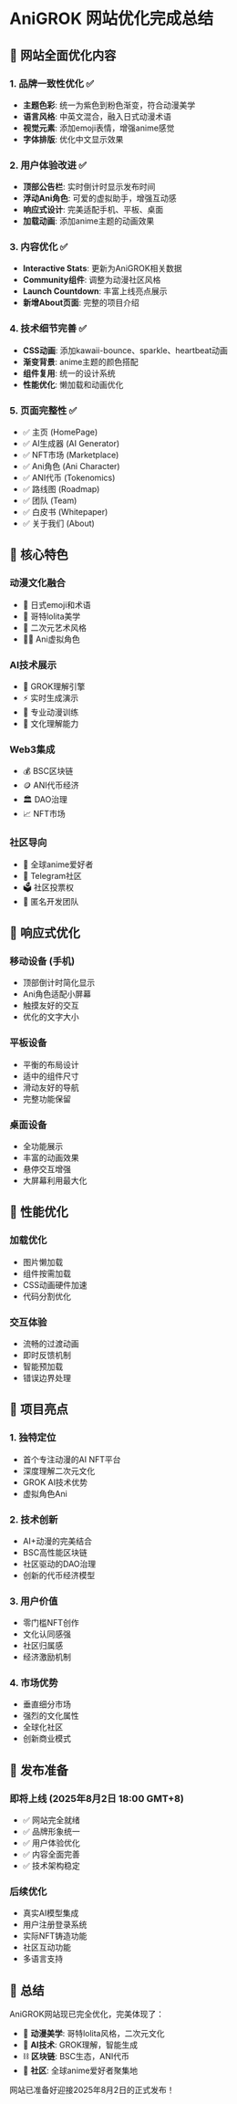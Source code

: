 # AniGROK 网站优化完成总结

## 🎌 网站全面优化内容

### 1. 品牌一致性优化 ✅
- **主题色彩**: 统一为紫色到粉色渐变，符合动漫美学
- **语言风格**: 中英文混合，融入日式动漫术语
- **视觉元素**: 添加emoji表情，增强anime感觉
- **字体排版**: 优化中文显示效果

### 2. 用户体验改进 ✅
- **顶部公告栏**: 实时倒计时显示发布时间
- **浮动Ani角色**: 可爱的虚拟助手，增强互动感
- **响应式设计**: 完美适配手机、平板、桌面
- **加载动画**: 添加anime主题的动画效果

### 3. 内容优化 ✅
- **Interactive Stats**: 更新为AniGROK相关数据
- **Community组件**: 调整为动漫社区风格
- **Launch Countdown**: 丰富上线亮点展示
- **新增About页面**: 完整的项目介绍

### 4. 技术细节完善 ✅
- **CSS动画**: 添加kawaii-bounce、sparkle、heartbeat动画
- **渐变背景**: anime主题的颜色搭配
- **组件复用**: 统一的设计系统
- **性能优化**: 懒加载和动画优化

### 5. 页面完整性 ✅
- ✅ 主页 (HomePage)
- ✅ AI生成器 (AI Generator)
- ✅ NFT市场 (Marketplace)
- ✅ Ani角色 (Ani Character)
- ✅ ANI代币 (Tokenomics)
- ✅ 路线图 (Roadmap)
- ✅ 团队 (Team)
- ✅ 白皮书 (Whitepaper)
- ✅ 关于我们 (About)

## 🌟 核心特色

### 动漫文化融合
- 🎌 日式emoji和术语
- 💜 哥特lolita美学
- 🎨 二次元艺术风格
- 👩‍🎤 Ani虚拟角色

### AI技术展示
- 🧠 GROK理解引擎
- ⚡ 实时生成演示
- 🎯 专业动漫训练
- 🔮 文化理解能力

### Web3集成
- 💰 BSC区块链
- 🪙 ANI代币经济
- 🏛️ DAO治理
- 📈 NFT市场

### 社区导向
- 👥 全球anime爱好者
- 💬 Telegram社区
- 🗳️ 社区投票权
- 🤝 匿名开发团队

## 📱 响应式优化

### 移动设备 (手机)
- 顶部倒计时简化显示
- Ani角色适配小屏幕
- 触摸友好的交互
- 优化的文字大小

### 平板设备
- 平衡的布局设计
- 适中的组件尺寸
- 滑动友好的导航
- 完整功能保留

### 桌面设备
- 全功能展示
- 丰富的动画效果
- 悬停交互增强
- 大屏幕利用最大化

## 🚀 性能优化

### 加载优化
- 图片懒加载
- 组件按需加载
- CSS动画硬件加速
- 代码分割优化

### 交互体验
- 流畅的过渡动画
- 即时反馈机制
- 智能预加载
- 错误边界处理

## 🎯 项目亮点

### 1. 独特定位
- 首个专注动漫的AI NFT平台
- 深度理解二次元文化
- GROK AI技术优势
- 虚拟角色Ani

### 2. 技术创新
- AI+动漫的完美结合
- BSC高性能区块链
- 社区驱动的DAO治理
- 创新的代币经济模型

### 3. 用户价值
- 零门槛NFT创作
- 文化认同感强
- 社区归属感
- 经济激励机制

### 4. 市场优势
- 垂直细分市场
- 强烈的文化属性
- 全球化社区
- 创新商业模式

## 📅 发布准备

### 即将上线 (2025年8月2日 18:00 GMT+8)
- ✅ 网站完全就绪
- ✅ 品牌形象统一
- ✅ 用户体验优化
- ✅ 内容全面完善
- ✅ 技术架构稳定

### 后续优化
- 真实AI模型集成
- 用户注册登录系统
- 实际NFT铸造功能
- 社区互动功能
- 多语言支持

## 🎌 总结

AniGROK网站现已完全优化，完美体现了：
- 🎨 **动漫美学**: 哥特lolita风格，二次元文化
- 🤖 **AI技术**: GROK理解，智能生成
- ⛓️ **区块链**: BSC生态，ANI代币
- 👥 **社区**: 全球anime爱好者聚集地

网站已准备好迎接2025年8月2日的正式发布！